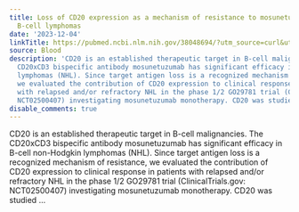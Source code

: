 ```yaml
---
title: Loss of CD20 expression as a mechanism of resistance to mosunetuzumab in relapsed/refractory
  B-cell lymphomas
date: '2023-12-04'
linkTitle: https://pubmed.ncbi.nlm.nih.gov/38048694/?utm_source=curl&utm_medium=rss&utm_campaign=journals&utm_content=7603509&fc=None&ff=20231205170723&v=2.17.9.post6+86293ac
source: Blood
description: 'CD20 is an established therapeutic target in B-cell malignancies. The
  CD20xCD3 bispecific antibody mosunetuzumab has significant efficacy in B-cell non-Hodgkin
  lymphomas (NHL). Since target antigen loss is a recognized mechanism of resistance,
  we evaluated the contribution of CD20 expression to clinical response in patients
  with relapsed and/or refractory NHL in the phase 1/2 GO29781 trial (ClinicalTrials.gov:
  NCT02500407) investigating mosunetuzumab monotherapy. CD20 was studied ...'
disable_comments: true
---
```

CD20 is an established therapeutic target in B-cell malignancies. The CD20xCD3 bispecific antibody mosunetuzumab has significant efficacy in B-cell non-Hodgkin lymphomas (NHL). Since target antigen loss is a recognized mechanism of resistance, we evaluated the contribution of CD20 expression to clinical response in patients with relapsed and/or refractory NHL in the phase 1/2 GO29781 trial (ClinicalTrials.gov: NCT02500407) investigating mosunetuzumab monotherapy. CD20 was studied ...
